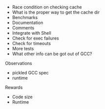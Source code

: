 - Race condition on checking cache
- What is the proper way to get the cache dir
- Benchmarks
- Documentation
- Comments
- Integrate with Shell
- Check for exec failures
- Check for timeouts
- More tests
- What other info can be got out of GCC?

Observations

- pickled GCC spec
- runtime

Rewards

- Code size
- Runtime

